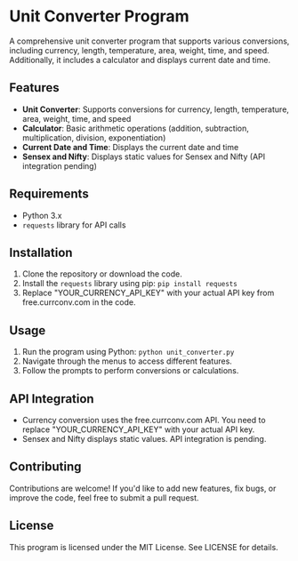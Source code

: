 # Unit Converter Program

A comprehensive unit converter program that supports various conversions, including currency, length, temperature, area, weight, time, and speed. Additionally, it includes a calculator and displays current date and time.

## Features

* **Unit Converter**: Supports conversions for currency, length, temperature, area, weight, time, and speed
* **Calculator**: Basic arithmetic operations (addition, subtraction, multiplication, division, exponentiation)
* **Current Date and Time**: Displays the current date and time
* **Sensex and Nifty**: Displays static values for Sensex and Nifty (API integration pending)

## Requirements

* Python 3.x
* `requests` library for API calls

## Installation

1. Clone the repository or download the code.
2. Install the `requests` library using pip: `pip install requests`
3. Replace "YOUR_CURRENCY_API_KEY" with your actual API key from free.currconv.com in the code.

## Usage

1. Run the program using Python: `python unit_converter.py`
2. Navigate through the menus to access different features.
3. Follow the prompts to perform conversions or calculations.

## API Integration

* Currency conversion uses the free.currconv.com API. You need to replace "YOUR_CURRENCY_API_KEY" with your actual API key.
* Sensex and Nifty displays static values. API integration is pending.

## Contributing

Contributions are welcome! If you'd like to add new features, fix bugs, or improve the code, feel free to submit a pull request.

## License

This program is licensed under the MIT License. See LICENSE for details.